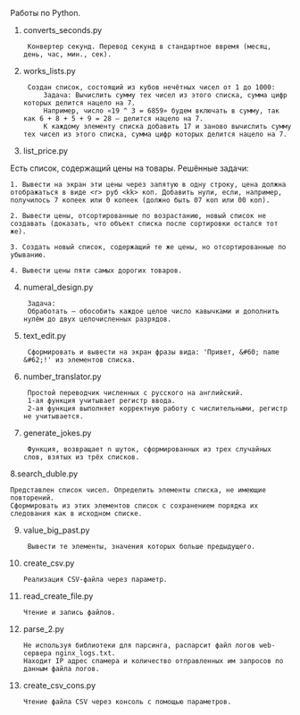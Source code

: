 Работы по Python.

1. converts_seconds.py

        Конвертер секунд. Перевод секунд в стандартное ввремя (месяц, день, час, мин., сек).

2. works_lists.py

        Создан список, состоящий из кубов нечётных чисел от 1 до 1000:
            Задача: Вычислить сумму тех чисел из этого списка, сумма цифр которых делится нацело на 7. 
            Например, число «19 ^ 3 = 6859» будем включать в сумму, так как 6 + 8 + 5 + 9 = 28 – делится нацело на 7.
            К каждому элементу списка добавить 17 и заново вычислить сумму тех чисел из этого списка, сумма цифр которых делится нацело на 7.

3. list_price.py

Есть список, содержащий цены на товары.
Решённые задачи: 

    1. Вывести на экран эти цены через запятую в одну строку, цена должна отображаться в виде <r> руб <kk> коп. Добавить нули, если, например, получилось 7 копеек или 0 копеек (должно быть 07 коп или 00 коп).

    2. Вывести цены, отсортированные по возрастанию, новый список не создавать (доказать, что объект списка после сортировки остался тот же).
    
    3. Создать новый список, содержащий те же цены, но отсортированные по убыванию.
    
    4. Вывести цены пяти самых дорогих товаров.
    
4. numeral_design.py
    
        Задача:
        Обработать — обособить каждое целое число кавычками и дополнить нулём до двух целочисленных разрядов.

5. text_edit.py

        Сформировать и вывести на экран фразы вида: 'Привет, &#60; name &#62;!' из элементов списка.


6. number_translator.py
    
        Простой переводчик численных с русского на английский. 
        1-ая функция учитывает регистр ввода.
        2-ая функция выполняет корректную работу с числительными, регистр не учитывается.

7. generate_jokes.py

        Функция, возвращает n шуток, сформированных из трех случайных слов, взятых из трёх списков.

8.search_duble.py

    Представлен список чисел. Определить элементы списка, не имеющие повторений. 
    Сформировать из этих элементов список с сохранением порядка их следования как в исходном списке.
    
9. value_big_past.py

        Вывести те элементы, значения которых больше предыдущего. 

10. create_csv.py
        
        Реализация CSV-файла через параметр.
        
11. read_create_file.py

        Чтение и запись файлов.
        
12. parse_2.py
    
        Не используя библиотеки для парсинга, распарсит файл логов web-сервера nginx_logs.txt.
        Находит IP адрес спамера и количество отправленных им запросов по данным файла логов.
    
13. create_csv_cons.py
        
        Чтение файла CSV через консоль с помощью параметров.
        